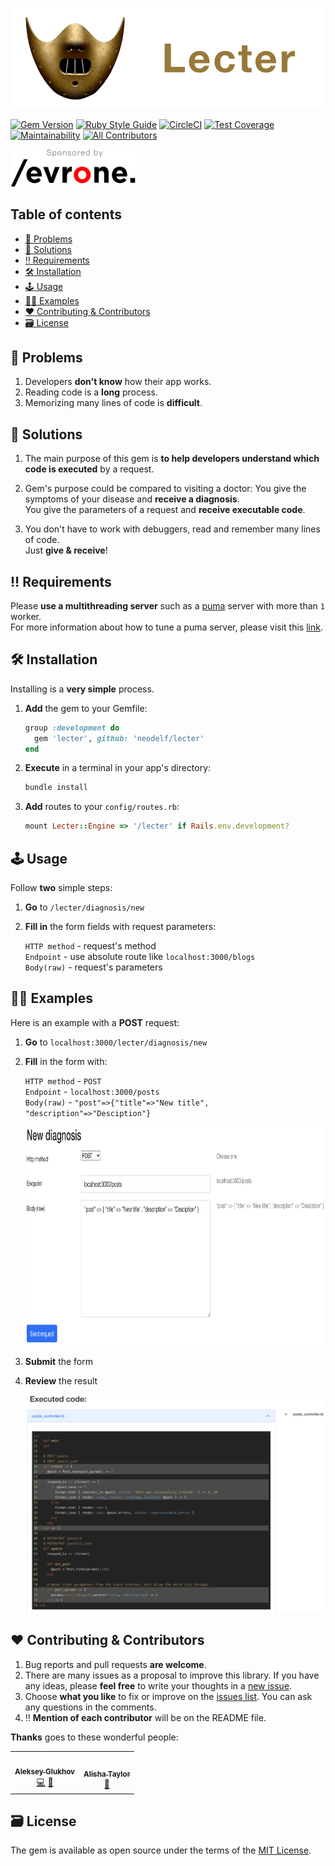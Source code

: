 <p align="center">
  <img src="https://github.com/Neodelf/staff/blob/master/lecter_web_with_text.png?raw=true" alt="Lecter Logo" width="866px"/>
</p>

[![Gem Version][0]][1]
[![Ruby Style Guide][15]][16]
[![CircleCI][2]][3]
[![Test Coverage][12]][13]
[![Maintainability][10]][11]
[![All Contributors](https://img.shields.io/badge/all_contributors-1-orange.svg?style=flat-square)](#contributors-)

[<img width="200" src="https://github.com/Neodelf/staff/blob/master/evrone-sponsored-logo.png?raw=true" alt="Evrone Logo"/>][14]

## Table of contents
* [:rotating_light: Problems](#rotating_light-problems)
* [:rocket: Solutions](#rocket-solution)
* [:bangbang: Requirements](#bangbang-requirements)
* [:hammer_and_wrench: Installation](#hammer_and_wrench-installing)
* [:joystick: Usage](#joystick-using)
* [:man_technologist: Examples](#man_technologist-example-of-using)
* [:heart: Contributing & Contributors](#heart-contributing--contributors)
* [:card_file_box: License](#card_file_box-license)

## :rotating_light: Problems
1. Developers **don't know** how their app works.
2. Reading code is a **long** process.
3. Memorizing many lines of code is **difficult**.

## :rocket: Solutions
1. The main purpose of this gem is **to help developers understand which code is executed** by a request.<br>

2. Gem's purpose could be compared to visiting a doctor:
You give the symptoms of your disease and **receive a diagnosis**.<br>
You give the parameters of a request and **receive executable code**.

3. You don't have to work with debuggers, read and remember many lines of code.<br>
Just **give & receive**!

## :bangbang: Requirements
Please **use a multithreading server** such as a [puma][4] server with more than `1` worker.<br>
For more information about how to tune a puma server, please visit this [link][5].

## :hammer_and_wrench: Installation
Installing is a **very simple** process.

1. **Add** the gem to your Gemfile:

    ```ruby
    group :development do
      gem 'lecter', github: 'neodelf/lecter'
    end
    ```

2. **Execute** in a terminal in your app's directory:

    ```zsh
    bundle install
    ```

3. **Add** routes to your `config/routes.rb`:
    ```ruby
    mount Lecter::Engine => '/lecter' if Rails.env.development?
    ```

## :joystick: Usage
Follow **two** simple steps:

1. **Go** to `/lecter/diagnosis/new`

2. **Fill in** the form fields with request parameters:

    `HTTP method` - request's method<br>
    `Endpoint` - use absolute route like `localhost:3000/blogs`<br>
    `Body(raw)` - request's parameters

## :man_technologist: Examples
Here is an example with a **POST** request:

1. **Go** to `localhost:3000/lecter/diagnosis/new`

2. **Fill** in the form with:

    `HTTP method` - `POST`<br>
    `Endpoint` - `localhost:3000/posts`<br>
    `Body(raw)` - `"post"=>{"title"=>"New title", "description"=>"Desciption"}`

    <img src="https://raw.githubusercontent.com/Neodelf/staff/master/lecter-post-form.png" alt="lecter example post form" title="Example Lecter POST request form" height="350px" />

3. **Submit** the form
4. **Review** the result

    <img src="https://raw.githubusercontent.com/Neodelf/staff/master/lecter-post-result.png" alt="lecter post form result" title="Example Lecter POST request result"/>

## :heart: Contributing & Contributors
1. Bug reports and pull requests **are welcome**.
2. There are many issues as a proposal to improve this library. If you have any ideas, please **feel free** to write your thoughts in a [new issue][7].
3. Choose **what you like** to fix or improve on the [issues list][8]. You can ask any questions in the comments.
4. :bangbang: **Mention of each contributor** will be on the README file.

**Thanks** goes to these wonderful people:

<!-- prettier-ignore-start -->
<!-- markdownlint-disable -->
<table>
  <tr>
    <td align="center">
      <a href="https://github.com/pineapplethief">
        <img src="https://avatars1.githubusercontent.com/u/4012690?v=4" width="100px;" alt=""/>
        <br />
        <sub><b>Aleksey Glukhov</b></sub>
      </a>
      <br />
      <a href="https://github.com/Neodelf/lecter/commits?author=pineapplethief" title="Code">💻</a>
      <a href="https://github.com/Neodelf/lecter/commits?author=pineapplethief" title="Documentation">📖</a>
    </td>
    <td align="center">
      <a href="https://github.com/atayl16">
        <img src="https://avatars.githubusercontent.com/u/24377351?v=4" width="100px;" alt=""/>
        <br />
        <sub><b>Alisha Taylor</b></sub>
      </a>
      <br />
      <a href="https://github.com/Neodelf/lecter/commits?author=atayl16" title="Documentation">📖</a>
    </td>
  </tr>
</table>
<!-- markdownlint-enable -->
<!-- prettier-ignore-end -->

## :card_file_box: License
The gem is available as open source under the terms of the [MIT License][9].

[0]: https://badge.fury.io/rb/lecter.svg
[1]: https://badge.fury.io/rb/lecter
[2]: https://circleci.com/gh/Neodelf/lecter.svg?style=shield
[3]: https://circleci.com/gh/neodelf/lecter
[4]: https://github.com/puma/puma
[5]: https://github.com/puma/puma#clustered-mode
[7]: https://github.com/Neodelf/lecter/issues/new
[8]: https://github.com/Neodelf/lecter/issues
[9]: https://opensource.org/licenses/MIT
[10]: https://api.codeclimate.com/v1/badges/45d57f439d66990490f1/maintainability
[11]: https://codeclimate.com/github/Neodelf/lecter/maintainability
[12]: https://api.codeclimate.com/v1/badges/45d57f439d66990490f1/test_coverage
[13]: https://codeclimate.com/github/Neodelf/lecter/test_coverage
[14]: https://evrone.com
[15]: https://img.shields.io/badge/code_style-rubocop-brightgreen.svg
[16]: https://rubystyle.guide

